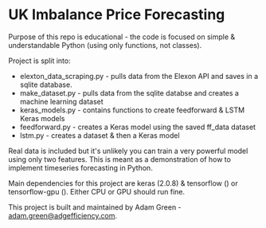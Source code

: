 # UK Imbalance Price Forecasting
Purpose of this repo is educational - the code is focused on simple & understandable Python (using only functions, not classes).

Project is split into:
-  elexton_data_scraping.py - pulls data from the Elexon API and saves in a sqlite database.
-  make_dataset.py - pulls data from the sqlite databse and creates a machine learning dataset
-  keras_models.py - contains functions to create feedforward & LSTM Keras models
-  feedforward.py - creates a Keras model using the saved ff_data dataset
-  lstm.py - creates a dataset & then a Keras model

Real data is included but it's unlikely you can train a very powerful model using only two features.  This is meant as a demonstration of how to implement timeseries forecasting in Python.

Main dependencies for this project are keras (2.0.8) & tensorflow () or tensorflow-gpu ().
Either CPU or GPU should run fine.

This project is built and maintained by Adam Green -  adam.green@adgefficiency.com.
